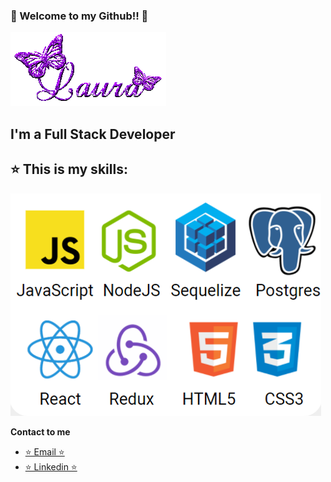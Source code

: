 ### 👋 Welcome to my Github!! 👋

![There's my image name](https://raw.githubusercontent.com/Lauchis/Lauchis/master/images/myname.gif)

## I'm a Full Stack Developer

## ⭐ This is my skills:
![JavaScript, React, Redux, Node.JS, Express, postgreSQL, CSS, HTML, Sequelize](https://raw.githubusercontent.com/Lauchis/Lauchis/master/images/logos.png)

**Contact to me**
- [⭐️ Email ⭐️](mailto:lauchis892@gmail.com?subject=Hi "Hi!")
- [⭐️ Linkedin ⭐️](http://www.linkedin.com/in/laura-sacripanti)
<!--
![my name](https://user-images.githubusercontent.com/88812841/150147540-bbde73d6-5964-48ed-bc6a-bbf03f5e600e.gif)
**Lauchis/Lauchis** is a ✨ _special_ ✨ repository because its `README.md` (this file) appears on your GitHub profile.

Here are some ideas to get you started:

- 🔭 I’m currently working on ...
- 🌱 I’m currently learning ...
- 👯 I’m looking to collaborate on ...
- 🤔 I’m looking for help with ...
- 💬 Ask me about ...
- 📫 How to reach me: ...
- 😄 Pronouns: ...
- ⚡ Fun fact: ...
-->
